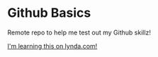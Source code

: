 Github Basics
===============
Remote repo to help me test out my Github skillz!

[I'm learning this on lynda.com!](http://www.lynda.com)
